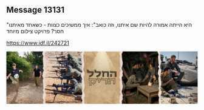## Message 13131

"היא הייתה אמורה להיות שם איתנו, וזה כואב":
איך ממשיכים כצוות - כשאחד מאיתנו חסר? פרויקט צילום מיוחד


https://www.idf.il/242721

![Photo](13131/13131_photo.jpg)
